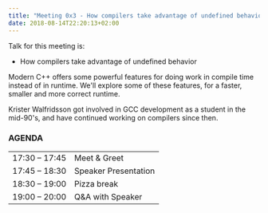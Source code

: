 ```yaml
---
title: "Meeting 0x3 - How compilers take advantage of undefined behavior"
date: 2018-08-14T22:20:13+02:00
---
```


Talk for this meeting is:
- How compilers take advantage of undefined behavior

Modern C++ offers some powerful features for doing work in compile time instead of in runtime. We'll explore some of these features, for a faster, smaller and more correct runtime.

Krister Walfridsson got involved in GCC development as a student in the mid-90's, and have continued working on compilers since then.

### AGENDA

|               |              |
|---------------|--------------|
| 17:30 – 17:45 | Meet & Greet |
| 17:45 – 18:30 | Speaker Presentation |
| 18:30 – 19:00 | Pizza break   |
| 19:00 – 20:00 | Q&A with Speaker          |